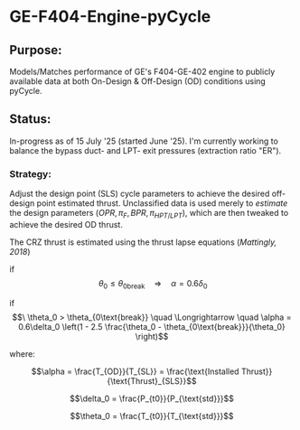 # GE-F404-Engine-pyCycle
## Purpose:
Models/Matches performance of GE's F404-GE-402 engine to publicly available data at both On-Design & Off-Design (OD) conditions using pyCycle.

## Status:
In-progress as of 15 July '25 (started June '25). I'm currently working to balance the bypass duct- and LPT- exit pressures (extraction ratio "ER").

### Strategy:
Adjust the design point (SLS) cycle parameters to achieve the desired off-design point estimated thrust. Unclassified data is used merely to _estimate_ the design parameters $(OPR, \pi_F, BPR, \pi_{HPT/LPT})$, which are then tweaked to achieve the desired OD thrust.

The CRZ thrust is estimated using the thrust lapse equations (_Mattingly, 2018_)

if $$\ \theta_0 \leq \theta_{0\text{break}} \quad \Longrightarrow \quad \alpha = 0.6\delta_0 $$

if $$\ \theta_0 > \theta_{0\text{break}} \quad \Longrightarrow \quad \alpha = 0.6\delta_0 \left(1 - 2.5 \frac{\theta_0 - \theta_{0\text{break}}}{\theta_0} \right)$$

where:

$$\alpha = \frac{T_{OD}}{T_{SL}} = \frac{\text{Installed Thrust}}{\text{Thrust}_{SLS}}$$

$$\delta_0 = \frac{P_{t0}}{P_{\text{std}}}$$

$$\theta_0 = \frac{T_{t0}}{T_{\text{std}}}$$
